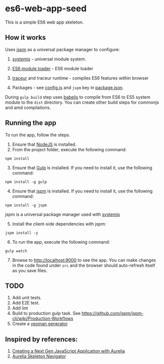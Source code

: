 # es6-web-app-seed

This is a simple ES6 web app skeleton. 

## How it works 
  Uses [jspm][jspm] as a universal package manager to configure:
  
   1. [systemjs][systemjs] - universal module system. 
   
   2. [ES6 module loader](es6-module-loader) - ES6 module loader 
   
   3. [traceur](https://github.com/google/traceur-compiler/) and traceur runtime  -  compiles ES6 features within browser 
  
   4. Packages - see [config.js](config.js) and `jspm` key in [package.json](package.json). 
  
  During `gulp build` step uses [babeljs](https://github.com/babel/babel) to compile from ES6 to ES5 system module to the
  `dist` directory. You can create other build steps for commonjs and amd compilations.  
   
  
## Running the app 

To run the app, follow the steps. 

1. Ensure that [NodeJS](http://nodejs.org/) is installed.
2. From the project folder, execute the following command:

  ```shell
  npm install
  ```
  
3. Ensure that [Gulp](http://gulpjs.com/) is installed. If you need to install it, use the following command:

  ```shell
  npm install -g gulp
  ```
  
4. Ensure that [jspm][jspm] is installed. If you need to install it, use the following command:

  ```shell
  npm install -g jspm
  ```
  
  jspm is a universal package manager used with [systemjs][systemjs]
  
  
5. Install the client-side dependencies with jspm:

  ```shell
  jspm install -y
  ```
  
  
6. To run the app, execute the following command:

  ```shell
  gulp watch
  ```
  
7. Browse to [http://localhost:9000](http://localhost:9000) to see the app. 
   You can make changes in the code found under `src` and the browser should auto-refresh itself as you save files.

  
## TODO
1. Add unit tests.
2. Add E2E test. 
3. Add lint 
4. Build to production gulp task. See https://github.com/jspm/jspm-cli/wiki/Production-Workflows 
5. Create a [yeoman generator](http://yeoman.io/generators/)

## Inspired by references: 
1. [Creating a Next Gen JavaScript Application with Aurelia](http://www.sitepoint.com/creating-next-generation-javascript-application-aurelia)
2. [Aurelia Skeleton Navigator](https://github.com/aurelia/skeleton-navigation)

[systemjs]: https://github.com/systemjs/systemjs  
[jspm]: http://jspm.io
[es6-module-loader]: https://github.com/ModuleLoader/es6-module-loader
